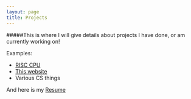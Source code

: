 ```yaml
---
layout: page
title: Projects
---
```


#####This is where I will give details about projects I have done, or am currently working on!

Examples:

- [RISC CPU](/projects/risc_cpu)
- [This website](/)
- Various CS things

And here is my [Resume](/Resume.pdf "Resume")


<!--
# This is a 1 level header.
## This is a 2 level header.
### 3 level.
#### 4 level


My friend is so smart. He said

> I'm a [genius](http://www.apple.com).

to me.

```python
def thing():
	with number as hello:
		number = 2 * hello
```

Hello, `self` is a python keyword.

>my friend

>things

>[`hello`](http://google.com)

```c++
int foo()
{
	return 0;
}
```
-->
